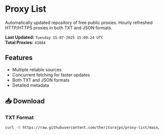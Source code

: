 # Proxy List

Automatically updated repository of free public proxies. Hourly refreshed HTTP/HTTPS proxies in both TXT and JSON formats.

**Last Updated:** `Tuesday 15-07-2025 15:09:24 UTC`  
**Total Proxies:** `41084`

## Features
- Multiple reliable sources
- Concurrent fetching for faster updates
- Both TXT and JSON formats
- Detailed metadata

## 📥 Download

### TXT Format
```bash
curl -O https://raw.githubusercontent.com/theriturajps/proxy-list/main/proxies.txt